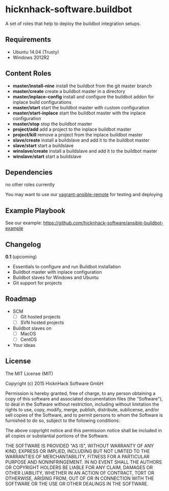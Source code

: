 hicknhack-software.buildbot
===========================

A set of roles that help to deploy the buildbot integration setups.

Requirements
------------

* Ubuntu 14.04 (Trusty)
* Windows 2012R2

Content Roles
-------------

* **master/install-nine** install the buildbot from the git master branch
* **master/create** create a buildbot master in a directory
* **master/inplace-config** install and configure the buildbot addon for inplace build configurations
* **master/start** start the buildbot master with custom configuration
* **master/start-inplace** start the buildbot master with the inplace configuration
* **master/stop** stop the buildbot master
* **project/add** add a project to the inplace buildbot master
* **project/kill** remove a project from the inplace buildbot master
* **slave/create** install a buildslave and add it to the buildbot master
* **slave/start** start a buildslave
* **winslave/create** install a buildslave and add it to the buildbot master
* **winslave/start** start a buildslave

Dependencies
------------

no other roles currently

You may want to use our [vagrant-ansible-remote](https://github.com/dresden-weekly/vagrant-ansible-remote) for testing and deploying

Example Playbook
----------------

See our example: https://github.com/hicknhack-software/ansible-buildbot-example

Changelog
---------

**0.1** (upcoming)

* Essentials to configure and run Buildbot installation
* Buildbot master with inplace configuration
* Buildbot slaves for Windows and Ubuntu
* Git support for projects

Roadmap
-------

* SCM
  * ☐ Git hosted projects
  * ☐ SVN hosted projects
* Buildbot slaves on
  * ☐ MacOS
  * ☐ CentOS
* Your ideas

License
-------

The MIT License (MIT)

Copyright (c) 2015 HicknHack Software GmbH

Permission is hereby granted, free of charge, to any person obtaining a copy
of this software and associated documentation files (the "Software"), to deal
in the Software without restriction, including without limitation the rights
to use, copy, modify, merge, publish, distribute, sublicense, and/or sell
copies of the Software, and to permit persons to whom the Software is
furnished to do so, subject to the following conditions:

The above copyright notice and this permission notice shall be included in all
copies or substantial portions of the Software.

THE SOFTWARE IS PROVIDED "AS IS", WITHOUT WARRANTY OF ANY KIND, EXPRESS OR
IMPLIED, INCLUDING BUT NOT LIMITED TO THE WARRANTIES OF MERCHANTABILITY,
FITNESS FOR A PARTICULAR PURPOSE AND NONINFRINGEMENT. IN NO EVENT SHALL THE
AUTHORS OR COPYRIGHT HOLDERS BE LIABLE FOR ANY CLAIM, DAMAGES OR OTHER
LIABILITY, WHETHER IN AN ACTION OF CONTRACT, TORT OR OTHERWISE, ARISING FROM,
OUT OF OR IN CONNECTION WITH THE SOFTWARE OR THE USE OR OTHER DEALINGS IN THE
SOFTWARE.
